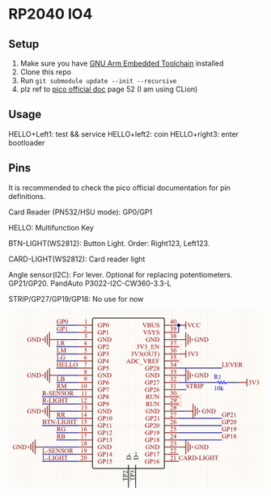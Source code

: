 # RP2040 IO4

## Setup

1. Make sure you have [GNU Arm Embedded Toolchain](https://developer.arm.com/tools-and-software/open-source-software/developer-tools/gnu-toolchain/gnu-rm/downloads) installed
2. Clone this repo
3. Run ``git submodule update --init --recursive``
4. plz ref to [pico official doc](https://datasheets.raspberrypi.com/pico/getting-started-with-pico.pdf) page 52 (I am using CLion)

## Usage

HELLO+Left1: test && service
HELLO+left2: coin
HELLO+right3: enter bootloader

## Pins
It is recommended to check the pico official documentation for pin definitions.

Card Reader (PN532/HSU mode): GP0/GP1

HELLO: Multifunction Key

BTN-LIGHT(WS2812): Button Light. Order: Right123, Left123.

CARD-LIGHT(WS2812): Card reader light

Angle sensor(I2C): For lever. Optional for replacing potentiometers. GP21/GP20. PandAuto P3022-I2C-CW360-3.3-L

STRIP/GP27/GP19/GP18: No use for now

![](./pins.png)